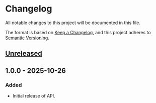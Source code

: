 # Changelog

All notable changes to this project will be documented in this file.

The format is based on [Keep a Changelog](https://keepachangelog.com/en/1.1.0/),
and this project adheres to [Semantic Versioning](https://semver.org/spec/v2.0.0.html).

## [Unreleased]

## 1.0.0 - 2025-10-26

### Added

- Initial release of API.

[Unreleased]: https://github.com/lbkulinski/cta4j-java-sdk/compare/v1.0.0...HEAD